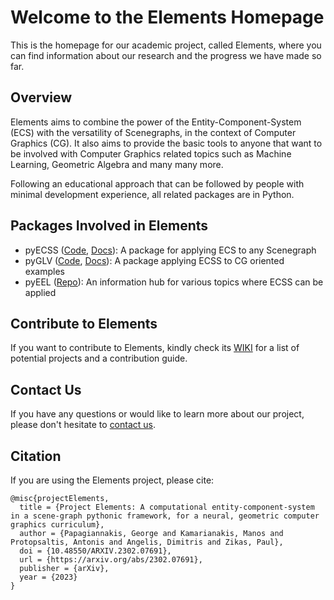 # Welcome to the Elements Homepage

This is the homepage for our academic project, called Elements, where you can find information about our research and the progress we have made so far.

## Overview
 
Elements aims to combine the power of the Entity-Component-System (ECS) with the versatility of Scenegraphs, in the context of Computer Graphics (CG). It also aims to provide the basic tools to anyone that want to be involved with Computer Graphics related topics such as Machine Learning, Geometric Algebra and many many more.

Following an educational approach that can be followed by people with minimal development experience, all related packages are in Python.

## Packages Involved in Elements

* pyECSS ([Code](https://github.com/papagiannakis/pyECSS), [Docs](https://pyECSS.readthedocs.io)): A package for applying ECS to any Scenegraph
* pyGLV ([Code](https://github.com/papagiannakis/pyGLV), [Docs](https://pyGLV.readthedocs.io)): A package applying ECSS to CG oriented examples
* pyEEL ([Repo](https://github.com/papagiannakis/pyEEL)): An information hub for various topics where ECSS can be applied

## Contribute to Elements</h2>
If you want to contribute to Elements, kindly check its [WIKI](https://github.com/papagiannakis/Elements/wiki) 
for a list of potential projects and a contribution guide.

## Contact Us

If you have any questions or would like to learn more about our project, please don't hesitate to [contact us](mailto:papagian@ics.forth.gr).


## Citation

If you are using the Elements project, please cite:

```
@misc{projectElements,
  title = {Project Elements: A computational entity-component-system in a scene-graph pythonic framework, for a neural, geometric computer graphics curriculum},
  author = {Papagiannakis, George and Kamarianakis, Manos and Protopsaltis, Antonis and Angelis, Dimitris and Zikas, Paul},
  doi = {10.48550/ARXIV.2302.07691},
  url = {https://arxiv.org/abs/2302.07691},
  publisher = {arXiv},
  year = {2023}
}
```
